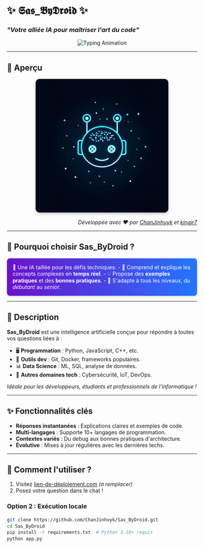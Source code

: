 # ✨ 𝕾𝖆𝖘_𝕭𝖞𝕯𝖗𝖔𝖎𝖉 ✨  
### *"Votre alliée IA pour maîtriser l'art du code"*  

<p align="center">
  <img src="https://readme-typing-svg.demolab.com?font=Fira+Code&pause=1000&color=58A6FF&width=435&lines=%F0%9F%92%BB+Polyvalente++%7C++%F0%9F%9A%80+Rapide++%7C++%F0%9F%93%9A+Pédagogique" alt="Typing Animation">
</p>

---

## 🎯 **Aperçu**  
<div align="center">
  <img src="sasbydroid-preview.png" alt="Interface Sas_ByDroid" width="70%" style="border-radius: 10px; box-shadow: 0 4px 8px rgba(0, 0, 0, 0.2);">
</div>  

<p align="right">
  <em>Développée avec ❤️ par <a href="https://github.com/ChanJinhuyk">ChanJinhuyk</a> et <a href="https://github.com/kingjr7">kingjr7</a></em>  
</p>

---

## 🌈 **Pourquoi choisir Sas_ByDroid ?**  
<div style="background: linear-gradient(to right, #6a11cb, #2575fc); padding: 15px; border-radius: 8px; color: white; box-shadow: 0 4px 6px rgba(0, 0, 0, 0.1);">
🚀 Une IA taillée pour les défis techniques:  
- 🧠 Comprend et explique les concepts complexes en <b>temps réel</b>.  
- 💡 Propose des <b>exemples pratiques</b> et des <b>bonnes pratiques</b>.  
- 🔄 S'adapte à tous les niveaux, du <i>débutant</i> au <i>senior</i>.  
</div>

---

## 🌟 Description  
**Sas_ByDroid** est une intelligence artificielle conçue pour répondre à toutes vos questions liées à :  
- 🖥 **Programmation** : Python, JavaScript, C++, etc.  
- 🔧 **Outils dev** : Git, Docker, frameworks populaires.  
- 📊 **Data Science** : ML, SQL, analyse de données.  
- 🤖 **Autres domaines tech** : Cybersécurité, IoT, DevOps.  

*Idéale pour les développeurs, étudiants et professionnels de l'informatique !*  

---

## ✨ Fonctionnalités clés  
- **Réponses instantanées** : Explications claires et exemples de code.  
- **Multi-langages** : Supporte 10+ langages de programmation.  
- **Contextes variés** : Du debug aux bonnes pratiques d'architecture.  
- **Évolutive** : Mises à jour régulières avec les dernières techs.  

---

## 🚀 Comment l'utiliser ?  

1. Visitez [lien-de-déploiement.com](https://) *(à remplacer)*  
2. Posez votre question dans le chat !  

### Option 2 : Exécution locale  
```bash
git clone https://github.com/ChanJinhuyk/Sas_ByDroid.git
cd Sas_ByDroid
pip install -r requirements.txt  # Python 3.10+ requis
python app.py
```
